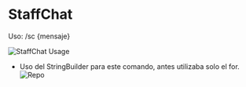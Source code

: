 # StaffChat

Uso: /sc {mensaje}
  
![StaffChat Usage](https://user-images.githubusercontent.com/70720366/160630758-138d2092-69c3-4535-ab4c-c76b083d2376.PNG)

  - Uso del StringBuilder para este comando, antes utilizaba solo el for.
  ![Repo](https://user-images.githubusercontent.com/70720366/160630555-94ff144e-e1ef-4dcc-af10-613ca44645b0.PNG)
